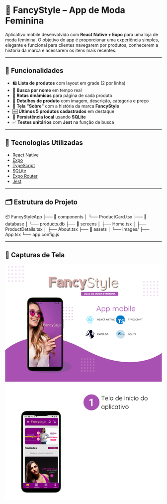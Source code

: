 # 👗 FancyStyle – App de Moda Feminina

Aplicativo mobile desenvolvido com **React Native + Expo** para uma loja de moda feminina. O objetivo do app é proporcionar uma experiência simples, elegante e funcional para clientes navegarem por produtos, conhecerem a história da marca e acessarem os itens mais recentes.

---

## 📱 Funcionalidades

- 🛍️ **Lista de produtos** com layout em grade (2 por linha)
- 🔎 **Busca por nome** em tempo real
- 🔁 **Rotas dinâmicas** para página de cada produto
- 🧵 **Detalhes de produto** com imagem, descrição, categoria e preço
- 📖 **Tela "Sobre"** com a história da marca **FancyStyle**
- 🆕 **Últimos 5 produtos cadastrados** em destaque
- 💾 **Persistência local** usando **SQLite**
- ✅ **Testes unitários** com **Jest** na função de busca

---

## 🧪 Tecnologias Utilizadas

- [React Native](https://reactnative.dev/)
- [Expo](https://expo.dev/)
- [TypeScript](https://www.typescriptlang.org/)
- [SQLite](https://docs.expo.dev/versions/latest/sdk/sqlite/)
- [Expo Router](https://expo.github.io/router/docs)
- [Jest](https://jestjs.io/)

---

## 🗂️ Estrutura do Projeto

📦 FancyStyleApp
├── 📁 components
│ └── ProductCard.tsx
├── 📁 database
│ └── products.db
├── 📁 screens
│ ├── Home.tsx
│ ├── ProductDetails.tsx
│ ├── About.tsx
├── 📁 assets
│ └── images/
├── App.tsx
└── app.config.js


---

## 📸 Capturas de Tela


![Apresentacao](1.png)
![Tela inicial](2.png)
